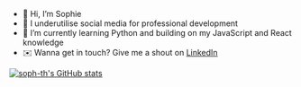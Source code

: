 - 👋 Hi, I’m Sophie
- 👾 I underutilise social media for professional development
- 🌱 I’m currently learning Python and building on my JavaScript and React knowledge
- ✉️ Wanna get in touch? Give me a shout on [LinkedIn](https://www.linkedin.com/in/sophie-th/)

[![soph-th's GitHub stats](https://github-readme-stats.vercel.app/api?username=soph-th)](https://github.com/soph-th/github-readme-stats)

<!---
soph-th/soph-th is a ✨ special ✨ repository because its `README.md` (this file) appears on your GitHub profile.
You can click the Preview link to take a look at your changes.
--->
